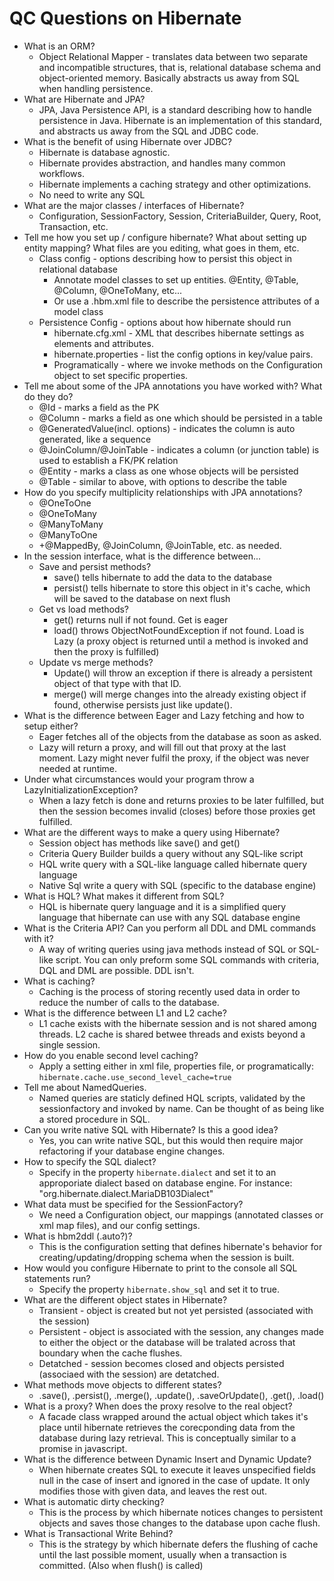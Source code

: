 # QC Questions on Hibernate

 - What is an ORM?
   - Object Relational Mapper - translates data between two separate and incompatible structures, that is, relational database schema and object-oriented memory. Basically abstracts us away from SQL when handling persistence.
 - What are Hibernate and JPA?
   - JPA, Java Persistence API, is a standard describing how to handle persistence in Java. Hibernate is an implementation of this standard, and abstracts us away from the SQL and JDBC code.
 - What is the benefit of using Hibernate over JDBC? 
   - Hibernate is database agnostic.
   - Hibernate provides abstraction, and handles many common workflows.
   - Hibernate implements a caching strategy and other optimizations.
   - No need to write any SQL
 - What are the major classes / interfaces of Hibernate? 
   - Configuration, SessionFactory, Session, CriteriaBuilder, Query, Root, Transaction, etc.
 - Tell me how you set up / configure hibernate? What about setting up entity mapping? What files are you editing, what goes in them, etc. 
   - Class config - options describing how to persist this object in relational database
     - Annotate model classes to set up entities. @Entity, @Table, @Column, @OneToMany, etc...
     - Or use a .hbm.xml file to describe the  persistence attributes of a model class
   - Persistence Config - options about how hibernate should run
     - hibernate.cfg.xml - XML that describes hibernate settings as elements and attributes.
     - hibernate.properties - list the config options in key/value pairs.
     - Programatically - where we invoke methods on the Configuration object to set specific properties.
 - Tell me about some of the JPA annotations you have worked with? What do they do? 
   - @Id - marks a field as the PK
   - @Column - marks a field as one which should be persisted in a table
   - @GeneratedValue(incl. options) - indicates the column is auto generated, like a sequence
   - @JoinColumn/@JoinTable - indicates a column (or junction table) is used to establish a FK/PK relation
   - @Entity - marks a class as one whose objects will be persisted
   - @Table - similar to above, with options to describe the table
 - How do you specify multiplicity relationships with JPA annotations? 
   - @OneToOne
   - @OneToMany
   - @ManyToMany
   - @ManyToOne
   - +@MappedBy, @JoinColumn, @JoinTable, etc. as needed.
 - In the session interface, what is the difference between... 
   - Save and persist methods? 
     - save() tells hibernate to add the data to the database
     - persist() tells hibernate to store this object in it's cache, which will be saved to the database on next flush
   - Get vs load methods? 
     - get() returns null if not found. Get is eager
     - load() throws ObjectNotFoundException if not found. Load is Lazy (a proxy object is returned until a method is invoked and then the proxy is fulfilled)
   - Update vs merge methods? 
     - Update() will throw an exception if there is already a persistent object of that type with that ID.
     - merge() will merge changes into the already existing object if found, otherwise persists just like update().
 - What is the difference between Eager and Lazy fetching and how to setup either? 
   - Eager fetches all of the objects from the database as soon as asked.
   - Lazy will return a proxy, and will fill out that proxy at the last moment. Lazy might never fulfil the proxy, if the object was never needed at runtime.
 - Under what circumstances would your program throw a LazyInitializationException? 
   - When a lazy fetch is done and returns proxies to be later fulfilled, but then the session becomes invalid (closes) before those proxies get fulfilled.
 - What are the different ways to make a query using Hibernate? 
   - Session object has methods like save() and get()
   - Criteria Query Builder builds a query without any SQL-like script
   - HQL write query with a SQL-like language called hibernate query language
   - Native Sql write a query with SQL (specific to the database engine)
 - What is HQL? What makes it different from SQL? 
   - HQL is hibernate query language and it is a simplified query language that hibernate can use with any SQL database engine
 - What is the Criteria API? Can you perform all DDL and DML commands with it?
   - A way of writing queries using java methods instead of SQL or SQL-like script. You can only preform some SQL commands with criteria, DQL and DML are possible. DDL isn't.
 - What is caching? 
   - Caching is the process of storing recently used data in order to reduce the number of calls to the database.
 - What is the difference between L1 and L2 cache? 
   - L1 cache exists with the hibernate session and is not shared among threads. L2 cache is shared betwee threads and exists beyond a single session.
 - How do you enable second level caching? 
   - Apply a setting either in xml file, properties file, or programatically: `hibernate.cache.use_second_level_cache=true`
 - Tell me about NamedQueries. 
   - Named queries are staticly defined HQL scripts, validated by the sessionfactory and invoked by name. Can be thought of as being like a stored procedure in SQL.
 - Can you write native SQL with Hibernate? Is this a good idea? 
   - Yes, you can write native SQL, but this would then require major refactoring if your database engine changes. 
 - How to specify the SQL dialect? 
   - Specify in the property `hibernate.dialect` and set it to an approporiate dialect based on database engine. For instance: "org.hibernate.dialect.MariaDB103Dialect"
 - What data must be specified for the SessionFactory? 
   - We need a Configuration object, our mappings (annotated classes or xml map files), and our config settings.
 - What is hbm2ddl (.auto?)? 
   - This is the configuration setting that defines hibernate's behavior for creating/updating/dropping schema when the session is built.
 - How would you configure Hibernate to print to the console all SQL statements run? 
   - Specify the property `hibernate.show_sql` and set it to true.
 - What are the different object states in Hibernate?
   - Transient - object is created but not yet persisted (associated with the session)
   - Persistent - object is associated with the session, any changes made to either the object or the database will be tralated across that boundary when the cache flushes.
   - Detatched - session becomes closed and objects persisted (associaed with the session) are detatched.
 - What methods move objects to different states? 
   - .save(), .persist(), .merge(), .update(), .saveOrUpdate(), .get(), .load()
 - What is a proxy? When does the proxy resolve to the real object? 
   - A facade class wrapped around the actual object which takes it's place until hibernate retrieves the corecponding data from the database during lazy retrieval. This is conceptually similar to a promise in javascript.
 - What is the difference between Dynamic Insert and Dynamic Update? 
   - When hibernate creates SQL to execute it leaves unspecified fields null in the case of insert and ignored in the case of update. It only modifies those with given data, and leaves the rest out.
 - What is automatic dirty checking?
   - This is the process by which hibernate notices changes to persistent objects and saves those changes to the database upon cache flush.
 - What is Transactional Write Behind? 
   - This is the strategy by which hibernate defers the flushing of cache until the last possible moment, usually when a transaction is committed. (Also when flush() is called)
